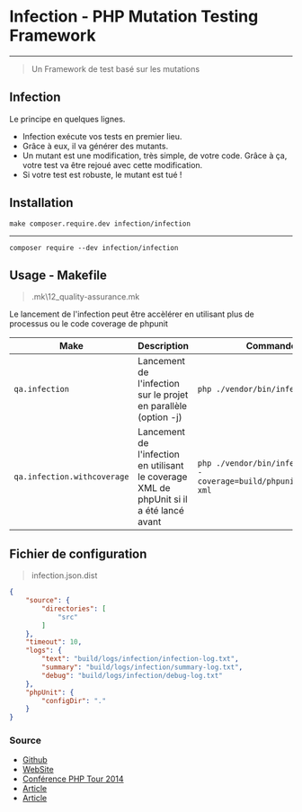 # Infection - PHP Mutation Testing Framework

---

> Un Framework de test basé sur les mutations

## Infection

Le principe en quelques lignes.

- Infection exécute vos tests en premier lieu.
- Grâce à eux, il va générer des mutants.
- Un mutant est une modification, très simple, de votre code. Grâce à ça, votre test va être rejoué avec cette modification.
- Si votre test est robuste, le mutant est tué !

## Installation

`make composer.require.dev infection/infection`

---

`composer require --dev infection/infection`

## Usage - Makefile

> .mk\12_quality-assurance.mk

Le lancement de l'infection peut être accèlérer en utilisant plus de processus ou le code coverage de phpunit

| Make                        | Description                                                                              | Commande                                                               |
| --------------------------- | ---------------------------------------------------------------------------------------- | ---------------------------------------------------------------------- |
| `qa.infection`              | Lancement de l'infection sur le projet en parallèle (option -j)                          | `php ./vendor/bin/infection -j4`                                       |
| `qa.infection.withcoverage` | Lancement de l'infection en utilisant le coverage XML de phpUnit si il a été lancé avant | `php ./vendor/bin/infection -j4 --coverage=build/phpunit/coverage-xml` |

## Fichier de configuration

> infection.json.dist

```json
{
    "source": {
        "directories": [
            "src"
        ]
    },
    "timeout": 10,
    "logs": {
        "text": "build/logs/infection/infection-log.txt",
        "summary": "build/logs/infection/summary-log.txt",
        "debug": "build/logs/infection/debug-log.txt"
    },
    "phpUnit": {
        "configDir": "."
    }
}
```

### Source

- [Github](https://github.com/infection/infection)
- [WebSite](https://infection.github.io/)
- [Conférence PHP Tour 2014](https://www.youtube.com/watch?v=jI6RRylkGiw)
- [Article](https://www.choosit.com/blog/fonctionnement-infection-php-framework-de-test/)
- [Article](https://alejandrocelaya.blog/2018/02/17/mutation-testing-with-infection-in-big-php-projects/)
